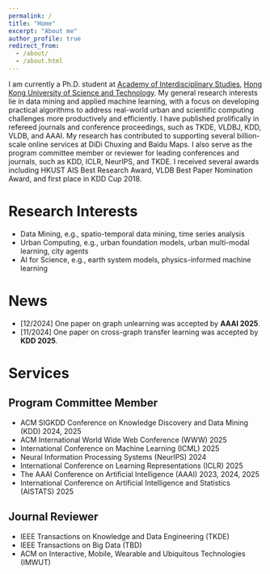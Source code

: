 ```yaml
---
permalink: /
title: "Home"
excerpt: "About me"
author_profile: true
redirect_from:
  - /about/
  - /about.html
---
```


I am currently a Ph.D. student at [Academy of Interdisciplinary Studies](https://ais.hkust.edu.hk/), [Hong Kong University of Science and Technology](https://hkust.edu.hk/). My general research interests lie in data mining and applied machine learning, with a focus on developing practical algorithms to address real-world urban and scientific computing challenges more productively and efficiently. I have published prolifically in refereed journals and conference proceedings, such as TKDE, VLDBJ, KDD, VLDB, and AAAI. My research has contributed to supporting several billion-scale online services at DiDi Chuxing and Baidu Maps. I also serve as the program committee member or reviewer for leading conferences and journals, such as KDD, ICLR, NeurIPS, and TKDE. I received several awards including HKUST AIS Best Research Award, VLDB Best Paper Nomination Award, and first place in KDD Cup 2018.

# Research Interests
* Data Mining, e.g., spatio-temporal data mining, time series analysis
* Urban Computing, e.g., urban foundation models, urban multi-modal learning, city agents
* AI for Science, e.g., earth system models, physics-informed machine learning

# News

- \[12/2024\] One paper on graph unlearning was accepted by **AAAI 2025**.
- \[11/2024\] One paper on cross-graph transfer learning was accepted by **KDD 2025**.

# Services
## Program Committee Member
* ACM SIGKDD Conference on Knowledge Discovery and Data Mining (KDD) 2024, 2025
* ACM International World Wide Web Conference (WWW) 2025
* International Conference on Machine Learning (ICML) 2025
* Neural Information Processing Systems (NeurIPS) 2024
* International Conference on Learning Representations (ICLR) 2025
* The AAAI Conference on Artificial Intelligence (AAAI) 2023, 2024, 2025
* International Conference on Artificial Intelligence and Statistics (AISTATS) 2025

## Journal Reviewer
* IEEE Transactions on Knowledge and Data Engineering (TKDE)
* IEEE Transactions on Big Data (TBD)
* ACM on Interactive, Mobile, Wearable and Ubiquitous Technologies (IMWUT)
